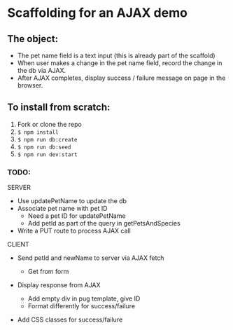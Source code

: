 # Scaffolding for an AJAX demo
## The object:
- The pet name field is a text input (this is already part of the scaffold)
- When user makes a change <return> in the pet name field, record the change in the db via AJAX.
- After AJAX completes, display success / failure message on page in the browser.

## To install from scratch:

1. Fork or clone the repo
2. `$ npm install`
3. `$ npm run db:create`
4. `$ npm run db:seed`
5. `$ npm run dev:start`


### TODO:
SERVER
- Use updatePetName to update the db
- Associate pet name with pet ID
  - Need a pet ID for updatePetName
  - Add petId as part of the query in getPetsAndSpecies
- Write a PUT route to process AJAX call

CLIENT
- Send petId and newName to server via AJAX fetch
  - Get from form
- Display response from AJAX
  - Add empty div in pug template, give ID
  - Format differently for success/failure

- Add CSS classes for success/failure
